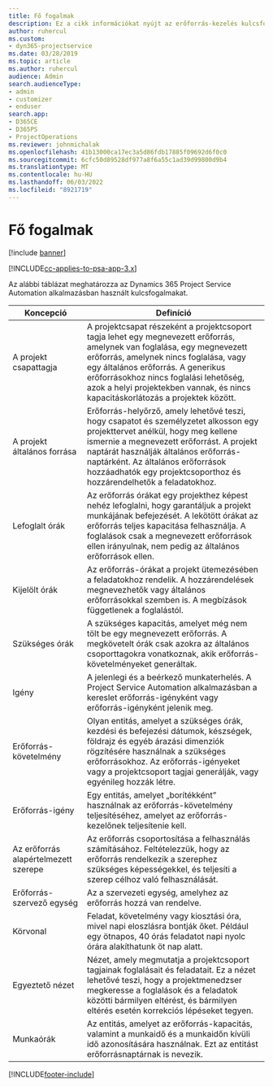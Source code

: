 ```yaml
---
title: Fő fogalmak
description: Ez a cikk információkat nyújt az erőforrás-kezelés kulcsfontosságú koncepcióiról a Project Service Automation területén.
author: ruhercul
ms.custom:
- dyn365-projectservice
ms.date: 03/28/2019
ms.topic: article
ms.author: ruhercul
audience: Admin
search.audienceType:
- admin
- customizer
- enduser
search.app:
- D365CE
- D365PS
- ProjectOperations
ms.reviewer: johnmichalak
ms.openlocfilehash: 41b13000ca17ec3a5d86fdb17885f09692d6f0c0
ms.sourcegitcommit: 6cfc50d89528df977a8f6a55c1ad39d99800d9b4
ms.translationtype: MT
ms.contentlocale: hu-HU
ms.lasthandoff: 06/03/2022
ms.locfileid: "8921719"
---
```

# <a name="key-concepts"></a>Fő fogalmak

[!include [banner](../includes/psa-now-project-operations.md)]

[!INCLUDE[cc-applies-to-psa-app-3.x](../includes/cc-applies-to-psa-app-3x.md)]

Az alábbi táblázat meghatározza az Dynamics 365 Project Service Automation alkalmazásban használt kulcsfogalmakat.

| Koncepció                    | Definíció |
|----------------------------|------------|
| A projekt csapattagja        | A projektcsapat részeként a projektcsoport tagja lehet egy megnevezett erőforrás, amelynek van foglalása, egy megnevezett erőforrás, amelynek nincs foglalása, vagy egy általános erőforrás. A generikus erőforrásokhoz nincs foglalási lehetőség, azok a helyi projektekben vannak, és nincs kapacitáskorlátozás a projektek között. |
| A projekt általános forrása   | Erőforrás-helyőrző, amely lehetővé teszi, hogy csapatot és személyzetet alkosson egy projekttervet anélkül, hogy meg kellene ismernie a megnevezett erőforrást. A projekt naptárát használják általános erőforrás-naptárként. Az általános erőforrások hozzáadhatók egy projektcsoporthoz és hozzárendelhetők a feladatokhoz. |
| Lefoglalt órák               | Az erőforrás órákat egy projekthez képest nehéz lefoglalni, hogy garantáljuk a projekt munkájának befejezését. A lekötött órákat az erőforrás teljes kapacitása felhasználja. A foglalások csak a megnevezett erőforrások ellen irányulnak, nem pedig az általános erőforrások ellen. |
| Kijelölt órák             | Az erőforrás-órákat a projekt ütemezésében a feladatokhoz rendelik. A hozzárendelések megnevezhetők vagy általános erőforrásokkal szemben is. A megbízások függetlenek a foglalástól. |
| Szükséges órák             | A szükséges kapacitás, amelyet még nem tölt be egy megnevezett erőforrás. A megkövetelt órák csak azokra az általános csoporttagokra vonatkoznak, akik erőforrás-követelményeket generáltak. |
| Igény                     | A jelenlegi és a beérkező munkaterhelés. A Project Service Automation alkalmazásban a kereslet erőforrás-igényként vagy erőforrás-igényként jelenik meg. |
| Erőforrás-követelmény       | Olyan entitás, amelyet a szükséges órák, kezdési és befejezési dátumok, készségek, földrajz és egyéb árazási dimenziók rögzítésére használnak a szükséges erőforrásokhoz. Az erőforrás-igényeket vagy a projektcsoport tagjai generálják, vagy egyénileg hozzák létre. |
| Erőforrás-igény           | Egy entitás, amelyet „borítékként” használnak az erőforrás-követelmény teljesítéséhez, amelyet az erőforrás-kezelőnek teljesítenie kell. |
| Az erőforrás alapértelmezett szerepe      | Az erőforrás csoportosítása a felhasználás számításához. Feltételezzük, hogy az erőforrás rendelkezik a szerephez szükséges képességekkel, és teljesíti a szerep célhoz való felhasználását. |
| Erőforrás-szervező egység | Az a szervezeti egység, amelyhez az erőforrás hozzá van rendelve. |
| Körvonal                    | Feladat, követelmény vagy kiosztási óra, mivel napi eloszlásra bontják őket. Például egy ötnapos, 40 órás feladatot napi nyolc órára alakíthatunk öt nap alatt. |
| Egyeztető nézet        | Nézet, amely megmutatja a projektcsoport tagjainak foglalásait és feladatait. Ez a nézet lehetővé teszi, hogy a projektmenedzser megkeresse a foglalások és a feladatok közötti bármilyen eltérést, és bármilyen eltérés esetén korrekciós lépéseket tegyen. |
| Munkaórák                 | Az entitás, amelyet az erőforrás-kapacitás, valamint a munkaidő és a munkaidőn kívüli idő azonosítására használnak. Ezt az entitást erőforrásnaptárnak is nevezik. |


[!INCLUDE[footer-include](../includes/footer-banner.md)]
